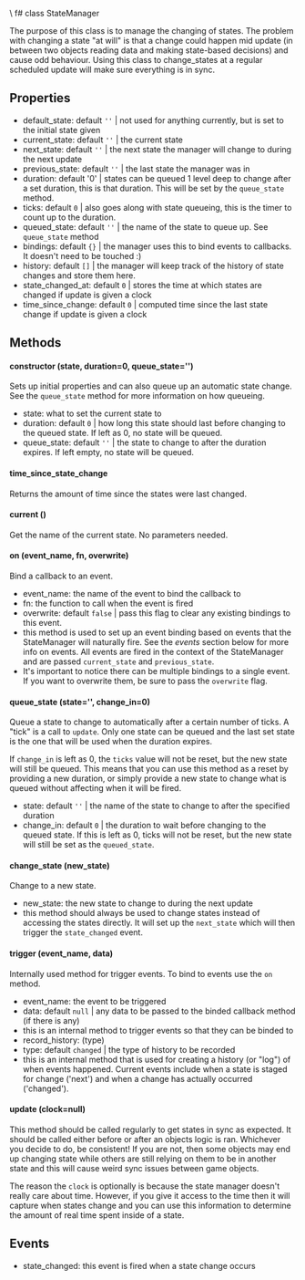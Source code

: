 \ f# class StateManager

The purpose of this class is to manage the changing of states. The problem with changing a state "at will" is that a change could happen mid update (in between two objects reading data and making state-based decisions) and cause odd behaviour. Using this class to change_states at a regular scheduled update will make sure everything is in sync.

## Properties

- default_state: default `''` | not used for anything currently, but is set to the initial state given
- current_state: default `''` | the current state 
- next_state: default `''` | the next state the manager will change to during the next update
- previous_state: default `''` | the last state the manager was in
- duration: default '0' | states can be queued 1 level deep to change after a set duration, this is that duration. This will be set by the `queue_state` method.
- ticks: default `0` | also goes along with state queueing, this is the timer to count up to the duration. 
- queued_state: default `''` | the name of the state to queue up. See `queue_state` method
- bindings: default `{}` | the manager uses this to bind events to callbacks. It doesn't need to be touched :)
- history: default `[]` | the manager will keep track of the history of state changes and store them here. 
- state_changed_at: default `0` | stores the time at which states are changed if update is given a clock
- time_since_change: default `0` | computed time since the last state change if update is given a clock

## Methods

#### constructor (state, duration=0, queue_state='')

Sets up initial properties and can also queue up an automatic state change. See the `queue_state` method for more information on how queueing. 

- state: what to set the current state to
- duration: default `0` | how long this state should last before changing to the queued state. If left as 0, no state will be queued.
- queue_state: default `''` | the state to change to after the duration expires. If left empty, no state will be queued.

#### time_since_state_change 

Returns the amount of time since the states were last changed.

#### current ()

Get the name of the current state. No parameters needed.

#### on (event_name, fn, overwrite)

Bind a callback to an event.

- event_name: the name of the event to bind the callback to
- fn: the function to call when the event is fired
- overwrite: default `false` | pass this flag to clear any existing bindings to this event.
- this method is used to set up an event binding based on events that the StateManager will naturally fire. See the *events* section below for more info on events. All events are fired in the context of the StateManager and are passed `current_state` and `previous_state`. 
- It's important to notice there can be multiple bindings to a single event. If you want to overwrite them, be sure to pass the `overwrite` flag.

#### queue_state (state='', change_in=0)

Queue a state to change to automatically after a certain number of ticks. A "tick" is a call to `update`. Only one state can be queued and the last set state is the one that will be used when the duration expires. 

If `change_in` is left as 0, the `ticks` value will not be reset, but the new state will still be queued. This means that you can use this method as a reset by providing a new duration, or simply provide a new state to change what is queued without affecting when it will be fired.

- state: default `''` | the name of the state to change to after the specified duration
- change_in: default `0` | the duration to wait before changing to the queued state. If this is left as 0, ticks will not be reset, but the new state will still be set as the `queued_state`.

#### change_state (new_state) 

Change to a new state.

- new_state: the new state to change to during the next update
- this method should always be used to change states instead of accessing the states directly. It will set up the `next_state` which will then trigger the `state_changed` event.

#### trigger (event_name, data)

Internally used method for trigger events. To bind to events use the `on` method.

- event_name: the event to be triggered
- data: default `null` | any data to be passed to the binded callback method (if there is any)
- this is an internal method to trigger events so that they can be binded to
- record_history: (type)
- type: default `changed` | the type of history to be recorded
- this is an internal method that is used for creating a history (or "log") of when events happened. Current events include when a state is staged for change ('next') and when a change has actually occurred ('changed'). 

#### update (clock=null)

This method should be called regularly to get states in sync as expected. It should be called either before or after an objects logic is ran. Whichever you decide to do, be consistent! If you are not, then some objects may end up changing state while others are still relying on them to be in another state and this will cause weird sync issues between game objects. 

The reason the `clock` is optionally is because the state manager doesn't really care about time. However, if you give it access to the time then it will capture when states change and you can use this information to determine the amount of real time spent inside of a state.


## Events

- state_changed: this event is fired when a state change occurs 
